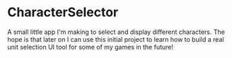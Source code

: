 # CharacterSelector
A small little app I'm making to select and display different characters. The hope is that later on I can use this initial
project to learn how to build a real unit selection UI tool for some of my games in the future!
